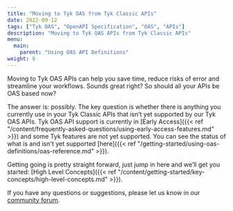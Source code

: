 ```yaml
---
title: "Moving to Tyk OAS from Tyk Classic APIs"
date: 2022-09-12
tags: ["Tyk OAS", "OpenAPI Specification", "OAS", "APIs"]
description: "Moving to Tyk OAS APIs from Tyk Classic APIs"
menu:
  main:
    parent: "Using OAS API Definitions"
weight: 8
---
```


Moving to Tyk OAS APIs can help you save time, reduce risks of error and streamline your workflows. Sounds great right? So should all your APIs be OAS based now? 

The answer is: possibly. The key question is whether there is anything you currently use in your Tyk Classic APIs that isn’t yet supported by our Tyk OAS APIs. Tyk OAS API support is currently in [Early Access]({{< ref "/content/frequently-asked-questions/using-early-access-features.md" >}}) and some Tyk features are not yet supported. You can see the status of what is and isn't yet supported [here]({{< ref "/getting-started/using-oas-definitions/oas-reference.md" >}}).

Getting going is pretty straight forward, just jump in here and we’ll get you started: [High Level Concepts]({{< ref "/content/getting-started/key-concepts/high-level-concepts.md" >}}).

If you have any questions or suggestions, please let us know in our [community forum](https://community.tyk.io/t/oas-has-landed/5605). 